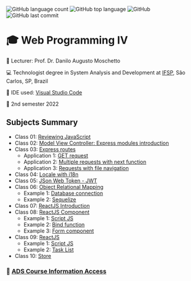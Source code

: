 ![GitHub language count](https://img.shields.io/github/languages/count/jmmarao/ws-web-programming-IV)
![GitHub top language](https://img.shields.io/github/languages/top/jmmarao/ws-web-programming-IV)
![GitHub](https://img.shields.io/github/license/jmmarao/ws-web-programming-IV)
![GitHub last commit](https://img.shields.io/github/last-commit/jmmarao/ws-web-programming-IV)

# :mortar_board: Web Programming IV

:triangular_flag_on_post: Lecturer: Prof. Dr. Danilo Augusto Moschetto

:computer: Technologist degree in System Analysis and Development at [IFSP](https://www.ifsp.edu.br/), São Carlos, SP, Brazil

:ticket: IDE used: [Visual Studio Code](https://code.visualstudio.com/)

:calendar: 2nd semester 2022

## Subjects Summary

- Class 01: [Reviewing JavaScript](https://github.com/jmmarao/ws-web-programming-IV/tree/main/class01)
- Class 02: [Model View Controller: Express modules introduction](https://github.com/jmmarao/ws-web-programming-IV/tree/main/class02)
- Class 03: [Express routes](https://github.com/jmmarao/ws-web-programming-IV/tree/main/class03)
    - Application 1: [GET request](https://github.com/jmmarao/ws-web-programming-IV/blob/main/class03/application1.js)
    - Application 2: [Multiple requests with next function](https://github.com/jmmarao/ws-web-programming-IV/blob/main/class03/application2.js)
    - Application 3: [Requests with file navigation](https://github.com/jmmarao/ws-web-programming-IV/blob/main/class03/application3.js)
- Class 04: [Locale with i18n](https://github.com/jmmarao/ws-web-programming-IV/tree/main/class04)
- Class 05: [JSon Web Token - JWT](https://github.com/jmmarao/ws-web-programming-IV/tree/main/class05)
- Class 06: [Object Relational Mapping](https://github.com/jmmarao/ws-web-programming-IV/tree/main/class06)
    - Example 1: [Database connection](https://github.com/jmmarao/ws-web-programming-IV/tree/main/class06/example1)
    - Example 2: [Sequelize](https://github.com/jmmarao/ws-web-programming-IV/tree/main/class06/example2)
- Class 07: [ReactJS Introduction](https://github.com/jmmarao/ws-web-programming-IV/tree/main/class07)
- Class 08: [ReactJS Component](https://github.com/jmmarao/ws-web-programming-IV/tree/main/class08)
    - Example 1: [Script JS](https://github.com/jmmarao/ws-web-programming-IV/tree/main/class08/example1)
    - Example 2: [Bind function](https://github.com/jmmarao/ws-web-programming-IV/tree/main/class08/example2)
    - Example 3: [Form component](https://github.com/jmmarao/ws-web-programming-IV/tree/main/class08/example3)
- Class 09: [ReactJS](https://github.com/jmmarao/ws-web-programming-IV/tree/main/class09)
    - Example 1: [Script JS](https://github.com/jmmarao/ws-web-programming-IV/tree/main/class09/example1)
    - Example 2: [Task List](https://github.com/jmmarao/ws-web-programming-IV/tree/main/class08/task-list)
- Class 10: [Store](https://github.com/jmmarao/ws-web-programming-IV/tree/main/class10)

### :link: [ADS Course Information Access](https://scl.ifsp.edu.br/index.php/cursos.html?id=116:ads&catid=61)